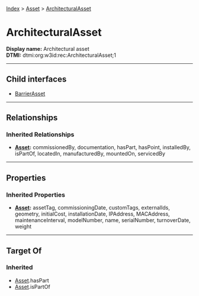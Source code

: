 [Index](../../Index.md) > [Asset](../Asset.md) > [ArchitecturalAsset](#)
# ArchitecturalAsset

**Display name:** Architectural asset<br />
**DTMI:** dtmi:org:w3id:rec:ArchitecturalAsset;1

---

## Child interfaces
* [BarrierAsset](BarrierAsset/BarrierAsset.md)

---

## Relationships
### Inherited Relationships
* **[Asset](../Asset.md):** commissionedBy, documentation, hasPart, hasPoint, installedBy, isPartOf, locatedIn, manufacturedBy, mountedOn, servicedBy

---

## Properties
### Inherited Properties
* **[Asset](../Asset.md):** assetTag, commissioningDate, customTags, externalIds, geometry, initialCost, installationDate, IPAddress, MACAddress, maintenanceInterval, modelNumber, name, serialNumber, turnoverDate, weight

---

## Target Of
### Inherited
* [Asset](../Asset.md).hasPart
* [Asset](../Asset.md).isPartOf
